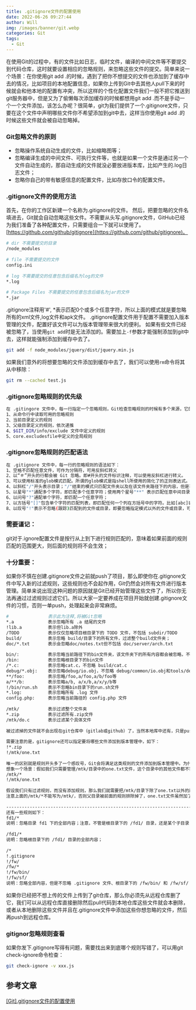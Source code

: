 ```yaml
---
title: .gitignore文件的配置使用
date: 2022-06-26 09:27:44
author: Will
img: /images/banner/git.webp
categories: Git
tags:
  - Git
---
```


在使用Git的过程中，有的文件比如日志，临时文件，编译的中间文件等不要提交到代码仓库，这时就要设置相应的忽略规则，来忽略这些文件的提交。简单来说一个场景：在你使用git add .的时候，遇到了把你不想提交的文件也添加到了缓存中去的情况，比如项目的本地配置信息，如果你上传到Git中去其他人pull下来的时候就会和他本地的配置有冲突，所以这样的个性化配置文件我们一般不把它推送到git服务器中，但是又为了偷懒每次添加缓存的时候都想用git add .而不是手动一个一个文件添加，该怎么办呢？很简单，git为我们提供了一个.gitignore文件，只要在这个文件中声明哪些文件你不希望添加到git中去，这样当你使用git add .的时候这些文件就会被自动忽略掉。
### Git忽略文件的原则

+ 忽略操作系统自动生成的文件，比如缩略图等；
+ 忽略编译生成的中间文件、可执行文件等，也就是如果一个文件是通过另一个文件自动生成的，那自动生成的文件就没必要放进版本库，比如产生的.log日志文件；
+ 忽略你自己的带有敏感信息的配置文件，比如存放口令的配置文件。

### .gitignore文件的使用方法

首先，在你的工作区新建一个名称为.gitignore的文件。 然后，把要忽略的文件名填进去，Git就会自动忽略这些文件。不需要从头写.gitignore文件，GitHub已经为我们准备了各种配置文件，只需要组合一下就可以使用了。[https://github.com/github/gitignore](https://github.com/github/gitignore)。
```bash
# dir 不需要提交的目录
/node_modules
​
# file 不需要提交的文件
config.ini
​
# log 不需要提交的任意包含后缀名为log的文件
*.log
​
# Package Files 不需要提交的任意包含后缀名为jar的文件
*.jar
```

.gitignore注释用'#', *表示匹配0个或多个任意字符，所以上面的模式就是要忽略所有的xml文件,log文件和apk文件。
.gitignore配置文件用于配置不需要加入版本管理的文件，配置好该文件可以为版本管理带来很大的便利。
如果有些文件已经被忽略了，当使用`git add`时是无法添加的。需要加上`-f`参数才能强制添加到git中去，这样就能强制添加到缓存中去了。
```bash
git add -f node_modules/jquery/dist/jquery.min.js
```

如果我们意外的将想要忽略的文件添加到缓存中去了，我们可以使用`rm`命令将其从中移除：
```bash
git rm --cached test.js 
```

### .gitignore忽略规则的优先级
```bash
在 .gitingore 文件中，每一行指定一个忽略规则，Git检查忽略规则的时候有多个来源，它的优先级如下（由高到低）：
1、从命令行中读取可用的忽略规则
2、当前目录定义的规则
3、父级目录定义的规则，依次递推
4、$GIT_DIR/info/exclude 文件中定义的规则
5、core.excludesfile中定义的全局规则
```

### .gitignore忽略规则的匹配语法
```bash
在 .gitignore 文件中，每一行的忽略规则的语法如下：
1、空格不匹配任意文件，可作为分隔符，可用反斜杠转义
2、以“＃”开头的行都会被 Git 忽略。即#开头的文件标识注释，可以使用反斜杠进行转义。
3、可以使用标准的glob模式匹配。所谓的glob模式是指shell所使用的简化了的正则表达式。
4、以斜杠"/"开头表示目录；"/"结束的模式只匹配文件夹以及在该文件夹路径下的内容，但是不匹配该文件；"/"开始的模式匹配项目跟目录；如果一个模式不包含斜杠，则它匹配相对于当前 .gitignore 文件路径的内容，如果该模式不在 .gitignore 文件中，则相对于项目根目录。
5、以星号"*"通配多个字符，即匹配多个任意字符；使用两个星号"**" 表示匹配任意中间目录，比如a/**/z可以匹配 a/z, a/b/z 或 a/b/c/z等。
6、以问号"?"通配单个字符，即匹配一个任意字符；
7、以方括号"[]"包含单个字符的匹配列表，即匹配任何一个列在方括号中的字符。比如[abc]表示要么匹配一个a，要么匹配一个b，要么匹配一个c；如果在方括号中使用短划线分隔两个字符，表示所有在这两个字符范围内的都可以匹配。比如[0-9]表示匹配所有0到9的数字，[a-z]表示匹配任意的小写字母）。
8、以叹号"!"表示不忽略(跟踪)匹配到的文件或目录，即要忽略指定模式以外的文件或目录，可以在模式前加上惊叹号（!）取反。需要特别注意的是：如果文件的父目录已经被前面的规则排除掉了，那么对这个文件用"!"规则是不起作用的。也就是说"!"开头的模式表示否定，该文件将会再次被包含，如果排除了该文件的父级目录，则使用"!"也不会再次被包含。可以使用反斜杠进行转义。
```

### 需要谨记：
git对于.ignore配置文件是按行从上到下进行规则匹配的，意味着如果前面的规则匹配的范围更大，则后面的规则将不会生效；
### 十分重要：
如果你不慎在创建.gitignore文件之前就push了项目，那么即使你在.gitignore文件中写入新的过滤规则，这些规则也不会起作用，Git仍然会对所有文件进行版本管理。简单来说出现这种问题的原因就是Git已经开始管理这些文件了，所以你无法再通过过滤规则过滤它们。所以大家一定要养成在项目开始就创建.gitignore文件的习惯，否则一单push，处理起来会非常麻烦。
```bash
#               表示此为注释,将被Git忽略
*.a             表示忽略所有 .a 结尾的文件
!lib.a          表示但lib.a除外
/TODO           表示仅仅忽略项目根目录下的 TODO 文件，不包括 subdir/TODO
build/          表示忽略 build/目录下的所有文件，过滤整个build文件夹；
doc/*.txt       表示会忽略doc/notes.txt但不包括 doc/server/arch.txt
 
bin/:           表示忽略当前路径下的bin文件夹，该文件夹下的所有内容都会被忽略，不忽略 bin 文件
/bin:           表示忽略根目录下的bin文件
/*.c:           表示忽略cat.c，不忽略 build/cat.c
debug/*.obj:    表示忽略debug/io.obj，不忽略 debug/common/io.obj和tools/debug/io.obj
**/foo:         表示忽略/foo,a/foo,a/b/foo等
a/**/b:         表示忽略a/b, a/x/b,a/x/y/b等
!/bin/run.sh    表示不忽略bin目录下的run.sh文件
*.log:          表示忽略所有 .log 文件
config.php:     表示忽略当前路径的 config.php 文件
 
/mtk/           表示过滤整个文件夹
*.zip           表示过滤所有.zip文件
/mtk/do.c       表示过滤某个具体文件
 
被过滤掉的文件就不会出现在git仓库中（gitlab或github）了，当然本地库中还有，只是push的时候不会上传。
 
需要注意的是，gitignore还可以指定要将哪些文件添加到版本管理中，如下：
!*.zip
!/mtk/one.txt
 
唯一的区别就是规则开头多了一个感叹号，Git会将满足这类规则的文件添加到版本管理中。为什么要有两种规则呢？
想象一个场景：假如我们只需要管理/mtk/目录中的one.txt文件，这个目录中的其他文件都不需要管理，那么.gitignore规则应写为：：
/mtk/*
!/mtk/one.txt
 
假设我们只有过滤规则，而没有添加规则，那么我们就需要把/mtk/目录下除了one.txt以外的所有文件都写出来！
注意上面的/mtk/*不能写为/mtk/，否则父目录被前面的规则排除掉了，one.txt文件虽然加了!过滤规则，也不会生效！
 
----------------------------------------------------------------------------------
还有一些规则如下：
fd1/*
说明：忽略目录 fd1 下的全部内容；注意，不管是根目录下的 /fd1/ 目录，还是某个子目录 /child/fd1/ 目录，都会被忽略；
 
/fd1/*
说明：忽略根目录下的 /fd1/ 目录的全部内容；
 
/*
!.gitignore
!/fw/ 
/fw/*
!/fw/bin/
!/fw/sf/
说明：忽略全部内容，但是不忽略 .gitignore 文件、根目录下的 /fw/bin/ 和 /fw/sf/ 目录；注意要先对bin/的父目录使用!规则，使其不被排除。
```

如果你已经把不想上传的文件上传到了git仓库，那么你必须先从远程仓库删了它，我们可以从远程仓库直接删除然后pull代码到本地仓库这些文件就会本删除，或者从本地删除这些文件并且在.gitignore文件中添加这些你想忽略的文件，然后再push到远程仓库。
### gitignor忽略规则查看

如果你发下.gitignore写得有问题，需要找出来到底哪个规则写错了，可以用git check-ignore命令检查：
```bash
git check-ignore -v xxx.js
```


## 参考文章
[[Git].gitignore文件的配置使用](https://zhuanlan.zhihu.com/p/52885189)